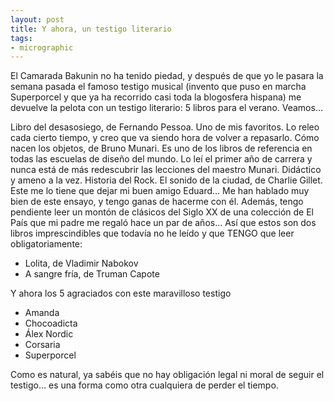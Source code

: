 ```yaml
---
layout: post
title: Y ahora, un testigo literario
tags:
- micrographic
---
```

El Camarada Bakunin no ha tenido piedad, y después de que yo le pasara la semana pasada el famoso testigo musical (invento que puso en marcha Superporcel y que ya ha recorrido casi toda la blogosfera hispana) me devuelve la pelota con un testigo literario: 5 libros para el verano. Veamos…

<!--more-->

Libro del desasosiego, de Fernando Pessoa. Uno de mis favoritos. Lo releo cada cierto tiempo, y creo que va siendo hora de volver a repasarlo.
Cómo nacen los objetos, de Bruno Munari. Es uno de los libros de referencia en todas las escuelas de diseño del mundo. Lo leí el primer año de carrera y nunca está de más redescubrir las lecciones del maestro Munari. Didáctico y ameno a la vez.
Historia del Rock. El sonido de la ciudad, de Charlie Gillet. Este me lo tiene que dejar mi buen amigo Eduard… Me han hablado muy bien de este ensayo, y tengo ganas de hacerme con él.
Además, tengo pendiente leer un montón de clásicos del Siglo XX de una colección de El País que mi padre me regaló hace un par de años… Así que estos son dos libros imprescindibles que todavía no he leído y que TENGO que leer obligatoriamente:

* Lolita, de Vladimir Nabokov
* A sangre fría, de Truman Capote

Y ahora los 5 agraciados con este maravilloso testigo

* Amanda
* Chocoadicta
* Álex Nordic
* Corsaria
* Superporcel

Como es natural, ya sabéis que no hay obligación legal ni moral de seguir el testigo… es una forma como otra cualquiera de perder el tiempo.
